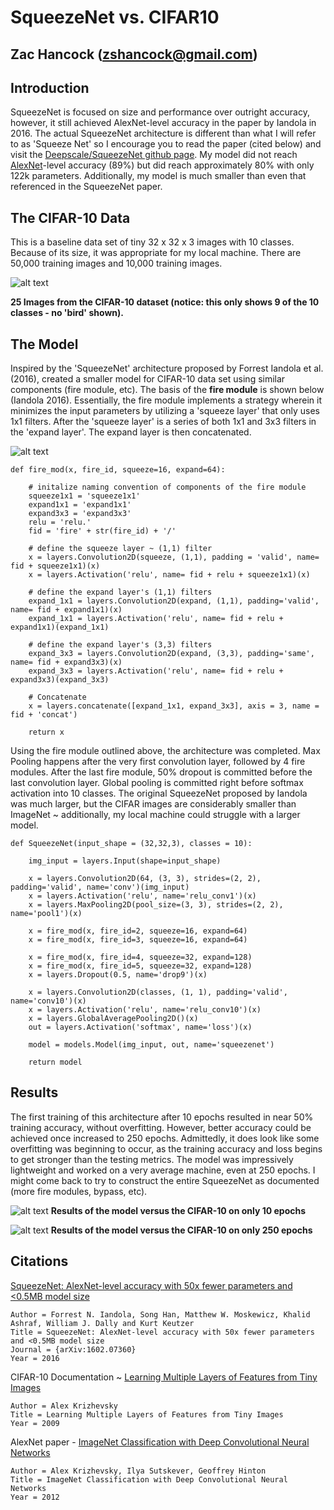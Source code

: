 # SqueezeNet vs. CIFAR10
## Zac Hancock (zshancock@gmail.com)


## Introduction

SqueezeNet is focused on size and performance over outright accuracy, however, it still achieved AlexNet-level accuracy in the paper by Iandola in 2016. The actual SqueezeNet architecture is different than what I will refer to as 'Squeeze Net' so I encourage you to read the paper (cited below) and visit the [Deepscale/SqueezeNet github page](https://github.com/deepscale/squeezenet). My model did not reach [AlexNet](https://papers.nips.cc/paper/4824-imagenet-classification-with-deep-convolutional-neural-networks.pdf)-level accuracy (89%) but did reach approximately 80% with only 122k parameters. Additionally, my model is much smaller than even that referenced in the SqueezeNet paper. 

## The CIFAR-10 Data

This is a baseline data set of tiny 32 x 32 x 3 images with 10 classes. Because of its size, it was appropriate for my local machine. There are 50,000 training images and 10,000 training images.  

![alt text](https://github.com/zshancock/SqueezeNet_vs_CIFAR10/blob/master/graphics/cifar_visual.JPG)

**25 Images from the CIFAR-10 dataset (notice: this only shows 9 of the 10 classes - no 'bird' shown).**

## The Model

Inspired by the 'SqueezeNet' architecture proposed by Forrest Iandola et al. (2016), created a smaller model for CIFAR-10 data set using similar components (fire module, etc). The basis of the **fire module** is shown below (Iandola 2016). Essentially, the fire module implements a strategy wherein it minimizes the input parameters by utilizing a 'squeeze layer' that only uses 1x1 filters. After the 'squeeze layer' is a series of both 1x1 and 3x3 filters in the 'expand layer'. The expand layer is then concatenated. 

![alt text](https://github.com/zshancock/SqueezeNet_vs_CIFAR10/blob/master/graphics/fire_module.JPG)

```
def fire_mod(x, fire_id, squeeze=16, expand=64):
    
    # initalize naming convention of components of the fire module
    squeeze1x1 = 'squeeze1x1'
    expand1x1 = 'expand1x1'
    expand3x3 = 'expand3x3'
    relu = 'relu.'
    fid = 'fire' + str(fire_id) + '/'
    
    # define the squeeze layer ~ (1,1) filter
    x = layers.Convolution2D(squeeze, (1,1), padding = 'valid', name= fid + squeeze1x1)(x)
    x = layers.Activation('relu', name= fid + relu + squeeze1x1)(x)
    
    # define the expand layer's (1,1) filters
    expand_1x1 = layers.Convolution2D(expand, (1,1), padding='valid', name= fid + expand1x1)(x)
    expand_1x1 = layers.Activation('relu', name= fid + relu + expand1x1)(expand_1x1)
    
    # define the expand layer's (3,3) filters
    expand_3x3 = layers.Convolution2D(expand, (3,3), padding='same', name= fid + expand3x3)(x)
    expand_3x3 = layers.Activation('relu', name= fid + relu + expand3x3)(expand_3x3)
    
    # Concatenate
    x = layers.concatenate([expand_1x1, expand_3x3], axis = 3, name = fid + 'concat')
    
    return x

```

Using the fire module outlined above, the architecture was completed. Max Pooling happens after the very first convolution layer, followed by 4 fire modules. After the last fire module, 50% dropout is committed before the last convolution layer. Global pooling is committed right before softmax activation into 10 classes. The original SqueezeNet proposed by Iandola was much larger, but the CIFAR images are considerably smaller than ImageNet ~ additionally, my local machine could struggle with a larger model. 

```
def SqueezeNet(input_shape = (32,32,3), classes = 10):
        
    img_input = layers.Input(shape=input_shape)
    
    x = layers.Convolution2D(64, (3, 3), strides=(2, 2), padding='valid', name='conv')(img_input)
    x = layers.Activation('relu', name='relu_conv1')(x)
    x = layers.MaxPooling2D(pool_size=(3, 3), strides=(2, 2), name='pool1')(x)

    x = fire_mod(x, fire_id=2, squeeze=16, expand=64)
    x = fire_mod(x, fire_id=3, squeeze=16, expand=64)

    x = fire_mod(x, fire_id=4, squeeze=32, expand=128)
    x = fire_mod(x, fire_id=5, squeeze=32, expand=128)
    x = layers.Dropout(0.5, name='drop9')(x)

    x = layers.Convolution2D(classes, (1, 1), padding='valid', name='conv10')(x)
    x = layers.Activation('relu', name='relu_conv10')(x)
    x = layers.GlobalAveragePooling2D()(x)
    out = layers.Activation('softmax', name='loss')(x)

    model = models.Model(img_input, out, name='squeezenet')

    return model
```

## Results

The first training of this architecture after 10 epochs resulted in near 50% training accuracy, without overfitting. However, better accuracy could be achieved once increased to 250 epochs. Admittedly, it does look like some overfitting was beginning to occur, as the training accuracy and loss begins to get stronger than the testing metrics. The model was impressively lightweight and worked on a very average machine, even at 250 epochs. I might come back to try to construct the entire SqueezeNet as documented (more fire modules, bypass, etc).  

![alt text](https://github.com/zshancock/SqueezeNet_vs_CIFAR10/blob/master/graphics/accuracy_and_loss.JPG)
**Results of the model versus the CIFAR-10 on only 10 epochs**

![alt text](https://github.com/zshancock/SqueezeNet_vs_CIFAR10/blob/master/graphics/250_epochs_acc_and_loss.JPG)
**Results of the model versus the CIFAR-10 on only 250 epochs**


## Citations

[SqueezeNet: AlexNet-level accuracy with 50x fewer parameters and <0.5MB model size](https://arxiv.org/abs/1602.07360)

```
Author = Forrest N. Iandola, Song Han, Matthew W. Moskewicz, Khalid Ashraf, William J. Dally and Kurt Keutzer
Title = SqueezeNet: AlexNet-level accuracy with 50x fewer parameters and <0.5MB model size
Journal = {arXiv:1602.07360}
Year = 2016
```

CIFAR-10 Documentation ~
[Learning Multiple Layers of Features from Tiny Images](https://www.cs.toronto.edu/~kriz/learning-features-2009-TR.pdf)

```
Author = Alex Krizhevsky
Title = Learning Multiple Layers of Features from Tiny Images
Year = 2009
```

AlexNet paper -
[ImageNet Classification with Deep Convolutional Neural Networks](https://papers.nips.cc/paper/4824-imagenet-classification-with-deep-convolutional-neural-networks.pdf)

```
Author = Alex Krizhevsky, Ilya Sutskever, Geoffrey Hinton
Title = ImageNet Classification with Deep Convolutional Neural Networks
Year = 2012
```
